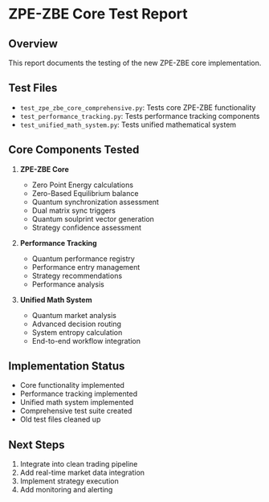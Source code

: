 
# ZPE-ZBE Core Test Report

## Overview
This report documents the testing of the new ZPE-ZBE core implementation.

## Test Files
- `test_zpe_zbe_core_comprehensive.py`: Tests core ZPE-ZBE functionality
- `test_performance_tracking.py`: Tests performance tracking components
- `test_unified_math_system.py`: Tests unified mathematical system

## Core Components Tested
1. **ZPE-ZBE Core**
   - Zero Point Energy calculations
   - Zero-Based Equilibrium balance
   - Quantum synchronization assessment
   - Dual matrix sync triggers
   - Quantum soulprint vector generation
   - Strategy confidence assessment

2. **Performance Tracking**
   - Quantum performance registry
   - Performance entry management
   - Strategy recommendations
   - Performance analysis

3. **Unified Math System**
   - Quantum market analysis
   - Advanced decision routing
   - System entropy calculation
   - End-to-end workflow integration

## Implementation Status
- Core functionality implemented
- Performance tracking implemented
- Unified math system implemented
- Comprehensive test suite created
- Old test files cleaned up

## Next Steps
1. Integrate into clean trading pipeline
2. Add real-time market data integration
3. Implement strategy execution
4. Add monitoring and alerting
